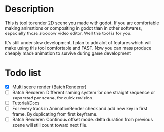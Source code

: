 # Description

This is tool to render 2D scene you made with godot. If you are comfortable making animations or compositing in godot than in other softwares, especially those sloooow video editor. Well this tool is for you.

It's still under slow development. I plan to add alot of features which will make using this tool comfortable and FAST. Now you can mass produce cheaply made animation to survive during game development.

# Todo list

- [x] Multi scene render (Batch Renderer)
- [ ] Batch Renderer: Different naming system for one straight sequence or separated per scene, for quick revision.
- [ ] Tutorial/Docs
- [ ] For every track in AnimationRender check and add new key in first frame. By duplicating from first keyframe.
- [ ] Batch Renderer: Continous offset mode. delta duration from previous scene will still count toward next file.